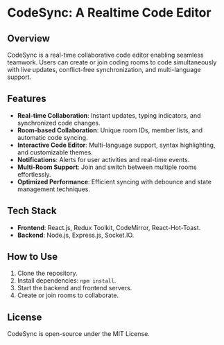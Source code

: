# CodeSync: A Realtime Code Editor

## Overview
CodeSync is a real-time collaborative code editor enabling seamless teamwork. Users can create or join coding rooms to code simultaneously with live updates, conflict-free synchronization, and multi-language support.

## Features
- **Real-time Collaboration**: Instant updates, typing indicators, and synchronized code changes.
- **Room-based Collaboration**: Unique room IDs, member lists, and automatic code syncing.
- **Interactive Code Editor**: Multi-language support, syntax highlighting, and customizable themes.
- **Notifications**: Alerts for user activities and real-time events.
- **Multi-Room Support**: Join and switch between multiple rooms effortlessly.
- **Optimized Performance**: Efficient syncing with debounce and state management techniques.

## Tech Stack
- **Frontend**: React.js, Redux Toolkit, CodeMirror, React-Hot-Toast.
- **Backend**: Node.js, Express.js, Socket.IO.

## How to Use
1. Clone the repository.
2. Install dependencies: `npm install`.
3. Start the backend and frontend servers.
4. Create or join rooms to collaborate.


## License
CodeSync is open-source under the MIT License.


